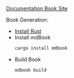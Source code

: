 [Documentation Book Site](https://doc.jasony.org)

Book Generation:
* [Install Rust](https://www.rust-lang.org/tools/install)
* Install mdBook
	```bash
	cargo install mdbook
	```
* Build Book
	```bash
	mdbook build
	```